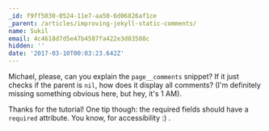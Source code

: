 ```yaml
---
_id: f9ff5030-0524-11e7-aa50-6d06826af1ce
_parent: /articles/improving-jekyll-static-comments/
name: Sukil
email: 4c4618d7d5e47b4587fa422e3d83508c
hidden: ''
date: '2017-03-10T00:03:23.642Z'
---
```


Michael, please, can you explain the `page__comments` snippet? If it just checks if the parent is `nil`, how does it display all comments? (I'm definitely missing something obvious here, but hey, it's 1 AM).

Thanks for the tutorial! One tip though: the required fields should have a `required` attribute. You know, for accessibility :) .
